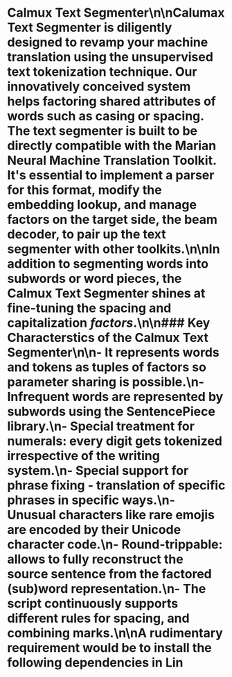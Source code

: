 # Calmux Text Segmenter\n\nCalumax Text Segmenter is diligently designed to revamp your machine translation using the unsupervised text tokenization technique. Our innovatively conceived system helps factoring shared attributes of words such as casing or spacing. The text segmenter is built to be directly compatible with the Marian Neural Machine Translation Toolkit. It's essential to implement a parser for this format, modify the embedding lookup, and manage factors on the target side, the beam decoder, to pair up the text segmenter with other toolkits.\n\nIn addition to segmenting words into subwords or word pieces, the Calmux Text Segmenter shines at fine-tuning the spacing and capitalization _factors_.\n\n### Key Characterstics of the Calmux Text Segmenter\n\n- It represents words and tokens as tuples of factors so parameter sharing is possible.\n- Infrequent words are represented by subwords using the SentencePiece library.\n- Special treatment for numerals: every digit gets tokenized irrespective of the writing system.\n- Special support for phrase fixing - translation of specific phrases in specific ways.\n- Unusual characters like rare emojis are encoded by their Unicode character code.\n- Round-trippable: allows to fully reconstruct the source sentence from the factored (sub)word representation.\n- The script continuously supports different rules for spacing, and combining marks.\n\nA rudimentary requirement would be to install the following dependencies in Lin